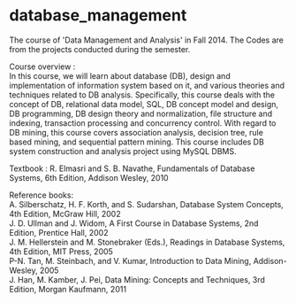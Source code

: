 # database_management
The course of 'Data Management and Analysis' in Fall 2014.
The Codes are from the projects conducted during the semester.

Course overview :</br>
In this course, we will learn about database (DB), design and implementation of information system based on it, and various theories and techniques related to DB analysis. Specifically, this course deals with the concept of DB, relational data model, SQL, DB concept model and design, DB programming, DB design theory and normalization, file structure and indexing, transaction processing and concurrency control. With regard to DB mining, this course covers association analysis, decision tree, rule based mining, and sequential pattern mining. This course includes DB system construction and analysis project using MySQL DBMS.

Textbook : R. Elmasri and S. B. Navathe, Fundamentals of Database Systems, 6th Edition, Addison Wesley, 2010

Reference books:</br>
A. Silberschatz, H. F. Korth, and S. Sudarshan, Database System Concepts, 4th Edition, McGraw Hill, 2002</br>
J. D. Ullman and J. Widom, A First Course in Database Systems, 2nd Edition, Prentice Hall, 2002</br>
J. M. Hellerstein and M. Stonebraker (Eds.), Readings in Database Systems, 4th Edition, MIT Press, 2005</br>
P-N. Tan, M. Steinbach, and V. Kumar, Introduction to Data Mining, Addison-Wesley, 2005</br>
J. Han, M. Kamber, J. Pei, Data Mining: Concepts and Techniques, 3rd Edition, Morgan Kaufmann, 2011 

